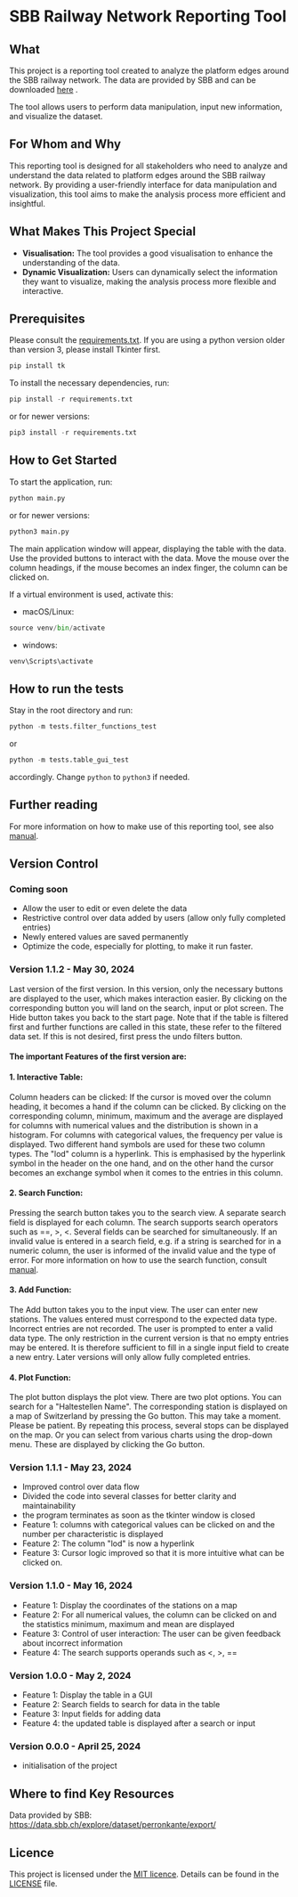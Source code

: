 # SBB Railway Network Reporting Tool

## What

This project is a reporting tool created to analyze the platform edges around the SBB railway network.
The data are provided by SBB and can be downloaded [here](https://data.sbb.ch/explore/dataset/perronkante/export/) .

The tool allows users to perform data manipulation, input new information, and visualize the dataset.

## For Whom and Why

This reporting tool is designed for all stakeholders who need to analyze and understand the data related
to platform edges around the SBB railway network. By providing a user-friendly interface for data manipulation
and visualization, this tool aims to make the analysis process more efficient and insightful.

## What Makes This Project Special

- **Visualisation:** The tool provides a good visualisation to enhance the understanding of the data.
- **Dynamic Visualization:** Users can dynamically select the information they want to visualize, making the analysis process more flexible and interactive.

## Prerequisites
Please consult the [requirements.txt](requirements.txt). 
If you are using a python version older than version 3, please install Tkinter first.

````python
pip install tk
````

To install the necessary dependencies, run:

```python
pip install -r requirements.txt
```

or for newer versions:

```python
pip3 install -r requirements.txt
```

## How to Get Started

To start the application, run:

```python
python main.py
```

or for newer versions:

```python
python3 main.py
```

The main application window will appear, displaying the table with the data.
Use the provided buttons to interact with the data.
Move the mouse over the column headings, if the mouse becomes an index finger,
the column can be clicked on.

If a virtual environment is used, activate this:

- macOS/Linux:

```python
source venv/bin/activate
```

- windows:

```python
venv\Scripts\activate
```

## How to run the tests

Stay in the root directory and run:

```python
python -m tests.filter_functions_test
```

or

```python
python -m tests.table_gui_test
```

accordingly. Change `python` to `python3` if needed.

## Further reading

For more information on how to make use of this reporting tool, see also [manual](manual.md).

## Version Control

### Coming soon

- Allow the user to edit or even delete the data
- Restrictive control over data added by users (allow only fully completed entries)
- Newly entered values are saved permanently
- Optimize the code, especially for plotting, to make it run faster.

### Version 1.1.2 - May 30, 2024
Last version of the first version. In this version, only the necessary buttons are
displayed to the user, which makes interaction easier. By clicking on the corresponding button you will land on the search, input or plot screen.
The Hide button takes you back to the start page. 
Note that if the table is filtered first and further functions are called in this state,
these refer to the filtered data set. If this is not desired, first press the undo filters button.

#### The important Features of the first version are:
#### 1. Interactive Table:
Column headers can be clicked:
If the cursor is moved over the column heading, it becomes a hand if the column can be clicked.
By clicking on the corresponding column, minimum, maximum and the average are displayed for columns with numerical values
and the distribution is shown in a histogram. For columns with categorical values, the frequency per value is displayed.
Two different hand symbols are used for these two column types. 
The "lod" column is a hyperlink. This is emphasised by the hyperlink symbol in the header on the one hand,
and on the other hand the cursor becomes an exchange symbol when it comes to the entries in this column.

#### 2. Search Function:
Pressing the search button takes you to the search view.
A separate search field is displayed for each column. The search supports search operators
such as ==, >, <. Several fields can be searched for simultaneously.
If an invalid value is entered in a search field, e.g. if a string is searched for in a numeric column,
the user is informed of the invalid value and the type of error. For more information on how to use the search function, consult [manual](manual.md).

#### 3. Add Function:
The Add button takes you to the input view.
The user can enter new stations. The values entered must correspond to the expected data type.
Incorrect entries are not recorded. The user is prompted to enter a valid data type.
The only restriction in the current version is that
no empty entries may be entered. It is therefore sufficient to fill in a single input field to
create a new entry. Later versions will only allow fully completed entries. 

#### 4. Plot Function:
The plot button displays the plot view. There are two plot options.
You can search for a "Haltestellen Name". The corresponding station is displayed on a map
of Switzerland by pressing the Go button. This may take a moment. Please be patient.
By repeating this process, several stops can be displayed on the map.
Or you can select from various charts using the drop-down menu.
These are displayed by clicking the Go button.


### Version 1.1.1 - May 23, 2024

- Improved control over data flow
- Divided the code into several classes for better clarity and maintainability
- the program terminates as soon as the tkinter window is closed
- Feature 1: columns with categorical values can be clicked on and the number per characteristic is displayed
- Feature 2: The column "lod" is now a hyperlink
- Feature 3: Cursor logic improved so that it is more intuitive what can be clicked on.

### Version 1.1.0 - May 16, 2024

- Feature 1: Display the coordinates of the stations on a map
- Feature 2: For all numerical values, the column can be clicked on and the statistics minimum, maximum and mean are displayed
- Feature 3: Control of user interaction: The user can be given feedback about incorrect information
- Feature 4: The search supports operands such as <, >, ==

### Version 1.0.0 - May 2, 2024

- Feature 1: Display the table in a GUI
- Feature 2: Search fields to search for data in the table
- Feature 3: Input fields for adding data
- Feature 4: the updated table is displayed after a search or input

### Version 0.0.0 - April 25, 2024

- initialisation of the project

## Where to find Key Resources

Data provided by SBB: <a href="https://data.sbb.ch/explore/dataset/perronkante/export/" target="_blank">https://data.sbb.ch/explore/dataset/perronkante/export/ </a>

## Licence

This project is licensed under the [MIT licence](LICENSE). Details can be found in the [LICENSE](LICENSE) file.
